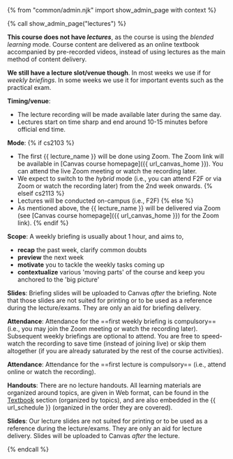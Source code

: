 {% from "common/admin.njk" import show_admin_page with context %}

{% call show_admin_page("lectures") %}
<div id="main">

<div tags="m--cs2113">
<pic eager src="{{baseUrl}}/admin/images/Lecture photo.png" width="100%"></pic>
</div>

<div tags="m--cs2103">

****This course does not have _lectures_****, as the course is using the _blended learning_ mode. Course content are delivered as an online textbook accompanied by pre-recorded videos, instead of using lectures as the main method of content delivery.

**We still have a lecture slot/venue though**. In most weeks we use if for _weekly briefings_. In some weeks we use it for important events such as the practical exam.
</div>

****Timing/venue****: <include src="../_course-{{ course }}/timetables-fragment.md#lectures-s{{ S }}" inline/>

<div tags="m--cs2113">

* The lecture recording will be made available later during the same day.
* Lectures start on time sharp and end around 10-15 minutes before official end time.
</div>

****Mode****:
{% if cs2103 %}
* The first {{ lecture_name }} will be done using Zoom. The Zoom link will be available in [Canvas course homepage]({{ url_canvas_home }}). You can attend the live Zoom meeting or watch the recording later.
* We expect to switch to the _hybrid_ mode (i.e., you can attend F2F or via Zoom or watch the recording later) from the 2nd week onwards.
{% elseif cs2113 %}
* Lectures will be conducted on-campus (i.e., F2F)
{% else %}
* As mentioned above, the {{ lecture_name }} will be delivered via Zoom (see [Canvas course homepage]({{ url_canvas_home }}) for the Zoom link).
{% endif %}

<div tags="m--cs2103">

****Scope****: A weekly briefing is usually about 1 hour, and aims to,

* **recap** the past week, clarify common doubts
* **preview** the next week
* **motivate** you to tackle the weekly tasks coming up
* **contextualize** various 'moving parts' of the course and keep you anchored to the 'big picture'

****Slides****: Briefing slides will be uploaded to Canvas *after* the briefing. Note that those slides are not suited for printing or to be used as a reference during the lecture/exams. They are only an aid for briefing delivery.

****Attendance****: Attendance for the ==first weekly briefing is compulsory== (i.e., you may join the Zoom meeting or watch the recording later).<br>
 Subsequent weekly briefings are optional to attend. You are free to speed-watch the recording to save time (instead of joining live) or skip them altogether (if you are already saturated by the rest of the course activities).

</div>
<div tags="m--cs2113">

****Attendance****: Attendance for the ==first lecture is compulsory== (i.e., attend online or watch the recording).

****Handouts****: There are no lecture handouts. All learning materials are organized around topics, are given in Web format, can be found in the [Textbook]({{baseUrl}}/se-book-adapted/index.html) section (organized by topics), and are also embedded in the {{ url_schedule }} (organized in the order they are covered).

****Slides****: Our lecture slides are not suited for printing or to be used as a reference during the lecture/exams. They are only an aid for lecture delivery. Slides will be uploaded to Canvas *after* the lecture.

</div>

{% endcall %}
